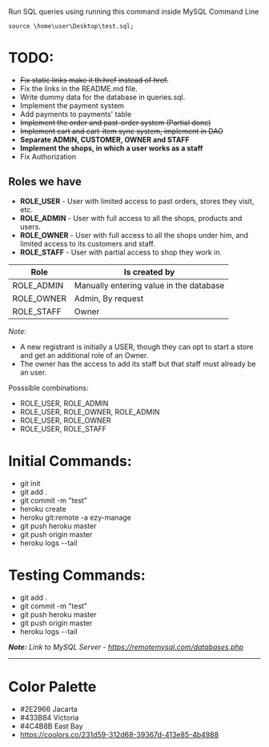 Run SQL queries using running this command inside MySQL Command Line

`source \home\user\Desktop\test.sql;`

# TODO:

-   ~~Fix static links make it th:href instead of href.~~
-   Fix the links in the README.md file.
-   Write dummy data for the database in queries.sql.
-   Implement the payment system
-   Add payments to payments' table
-   ~~Implement the order and past-order system (Partial done)~~
-   ~~Implement cart and cart-item sync system, implement in DAO~~
-   **Separate ADMIN, CUSTOMER, OWNER and STAFF**
-   **Implement the shops, in which a user works as a staff**
-   Fix Authorization

## Roles we have

-   **ROLE_USER** - User with limited access to past orders, stores they visit, etc.
-   **ROLE_ADMIN** - User with full access to all the shops, products and users.
-   **ROLE_OWNER** - User with full access to all the shops under him, and limited access to its customers and staff.
-   **ROLE_STAFF** - User with partial access to shop they work in.

| Role       | Is created by                           |
| ---------- | --------------------------------------- |
| ROLE_ADMIN | Manually entering value in the database |
| ROLE_OWNER | Admin, By request                       |
| ROLE_STAFF | Owner                                   |

_Note:_

-   A new registrant is initially a USER, though they can opt to start a store and get an additional role of an Owner.
-   The owner has the access to add its staff but that staff must already be an user.

Posssible combinations:

-   ROLE_USER, ROLE_ADMIN
-   ROLE_USER, ROLE_OWNER, ROLE_ADMIN
-   ROLE_USER, ROLE_OWNER
-   ROLE_USER, ROLE_STAFF

# Initial Commands:

-   git init
-   git add .
-   git commit -m "test"
-   heroku create
-   heroku git:remote -a ezy-manage
-   git push heroku master
-   git push origin master
-   heroku logs --tail

# Testing Commands:

-   git add .
-   git commit -m "test"
-   git push heroku master
-   git push origin master
-   heroku logs --tail

_**Note:** Link to MySQL Server - https://remotemysql.com/databases.php_

---

# Color Palette

-   #2E2966 Jacarta
-   #433B84 Victoria
-   #4C4B8B East Bay
-   https://coolors.co/231d59-312d68-39367d-413e85-4b4988
